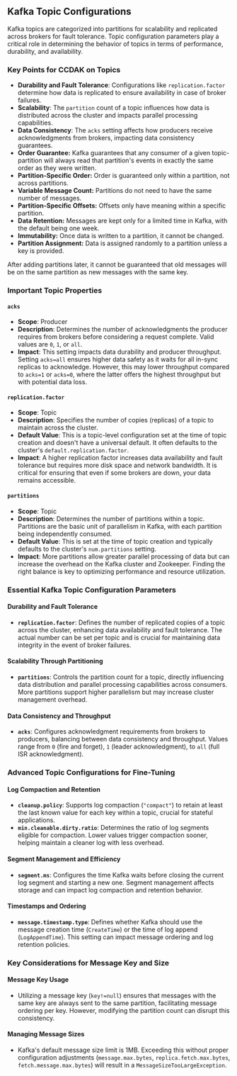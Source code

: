 ## Kafka Topic Configurations

Kafka topics are categorized into partitions for scalability and replicated across brokers for fault tolerance. Topic configuration parameters play a critical role in determining the behavior of topics in terms of performance, durability, and availability.

### Key Points for CCDAK on Topics

- **Durability and Fault Tolerance**: Configurations like `replication.factor` determine how data is replicated to ensure availability in case of broker failures.
- **Scalability**: The `partition` count of a topic influences how data is distributed across the cluster and impacts parallel processing capabilities.
- **Data Consistency**: The `acks` setting affects how producers receive acknowledgments from brokers, impacting data consistency guarantees.
- **Order Guarantee:** Kafka guarantees that any consumer of a given topic-partition will always read that partition's events in exactly the same order as they were written.
- **Partition-Specific Order:** Order is guaranteed only within a partition, not across partitions.
- **Variable Message Count:** Partitions do not need to have the same number of messages.
- **Partition-Specific Offsets:** Offsets only have meaning within a specific partition.
- **Data Retention:** Messages are kept only for a limited time in Kafka, with the default being one week.
- **Immutability:** Once data is written to a partition, it cannot be changed.
- **Partition Assignment:** Data is assigned randomly to a partition unless a key is provided.

After adding partitions later, it cannot be guaranteed that old messages will be on the same partition as new messages with the same key.

### Important Topic Properties

#### `acks`
- **Scope**: Producer
- **Description**: Determines the number of acknowledgments the producer requires from brokers before considering a request complete. Valid values are `0`, `1`, or `all`.
- **Impact**: This setting impacts data durability and producer throughput. Setting `acks=all` ensures higher data safety as it waits for all in-sync replicas to acknowledge. However, this may lower throughput compared to `acks=1` or `acks=0`, where the latter offers the highest throughput but with potential data loss.

#### `replication.factor`
- **Scope**: Topic
- **Description**: Specifies the number of copies (replicas) of a topic to maintain across the cluster.
- **Default Value**: This is a topic-level configuration set at the time of topic creation and doesn't have a universal default. It often defaults to the cluster's `default.replication.factor`.
- **Impact**: A higher replication factor increases data availability and fault tolerance but requires more disk space and network bandwidth. It is critical for ensuring that even if some brokers are down, your data remains accessible.

#### `partitions`
- **Scope**: Topic
- **Description**: Determines the number of partitions within a topic. Partitions are the basic unit of parallelism in Kafka, with each partition being independently consumed.
- **Default Value**: This is set at the time of topic creation and typically defaults to the cluster's `num.partitions` setting.
- **Impact**: More partitions allow greater parallel processing of data but can increase the overhead on the Kafka cluster and Zookeeper. Finding the right balance is key to optimizing performance and resource utilization.

### Essential Kafka Topic Configuration Parameters

#### Durability and Fault Tolerance

- **`replication.factor`**: Defines the number of replicated copies of a topic across the cluster, enhancing data availability and fault tolerance. The actual number can be set per topic and is crucial for maintaining data integrity in the event of broker failures.

#### Scalability Through Partitioning

- **`partitions`**: Controls the partition count for a topic, directly influencing data distribution and parallel processing capabilities across consumers. More partitions support higher parallelism but may increase cluster management overhead.

#### Data Consistency and Throughput

- **`acks`**: Configures acknowledgment requirements from brokers to producers, balancing between data consistency and throughput. Values range from `0` (fire and forget), `1` (leader acknowledgment), to `all` (full ISR acknowledgment).

### Advanced Topic Configurations for Fine-Tuning

#### Log Compaction and Retention

- **`cleanup.policy`**: Supports log compaction (`"compact"`) to retain at least the last known value for each key within a topic, crucial for stateful applications.
- **`min.cleanable.dirty.ratio`**: Determines the ratio of log segments eligible for compaction. Lower values trigger compaction sooner, helping maintain a cleaner log with less overhead.

#### Segment Management and Efficiency

- **`segment.ms`**: Configures the time Kafka waits before closing the current log segment and starting a new one. Segment management affects storage and can impact log compaction and retention behavior.

#### Timestamps and Ordering

- **`message.timestamp.type`**: Defines whether Kafka should use the message creation time (`CreateTime`) or the time of log append (`LogAppendTime`). This setting can impact message ordering and log retention policies.

### Key Considerations for Message Key and Size

#### Message Key Usage

- Utilizing a message key (`key!=null`) ensures that messages with the same key are always sent to the same partition, facilitating message ordering per key. However, modifying the partition count can disrupt this consistency.

#### Managing Message Sizes

- Kafka's default message size limit is 1MB. Exceeding this without proper configuration adjustments (`message.max.bytes`, `replica.fetch.max.bytes`, `fetch.message.max.bytes`) will result in a `MessageSizeTooLargeException`.
